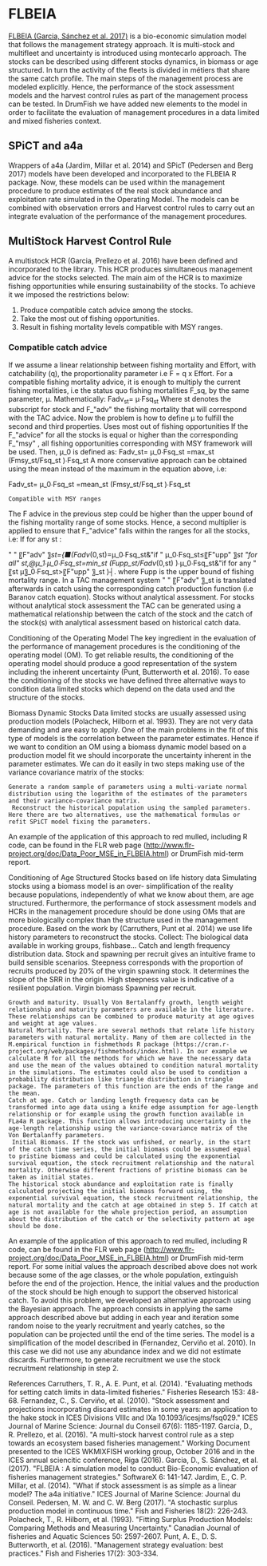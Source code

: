 # FLBEIA

[FLBEIA (Garcia, Sánchez et al. 2017)](http://www.sciencedirect.com/science/article/pii/S2352711017300171) is a bio-economic simulation model that follows the management strategy approach. It is multi-stock and multifleet and uncertainty is introduced using montecarlo approach. The stocks can be described using different stocks dynamics, in biomass or age structured. In turn the activity of the fleets is divided in métiers that share the same catch profile.  The main steps of the management process are modeled explicitly. Hence, the performance of the stock assessment models and the harvest control rules as part of the management process can be tested.
In DrumFish we have added new elements to the model in order to facilitate the evaluation of management procedures in a data limited and mixed fisheries context. 

## SPiCT and a4a
Wrappers of a4a (Jardim, Millar et al. 2014) and SPicT (Pedersen and Berg 2017) models have been developed and incorporated to the FLBEIA R package.  Now, these models can be used within the management procedure to produce estimates of the real stock abundance and exploitation rate simulated in the Operating Model. The models can be combined with observation errors and Harvest control rules to carry out an integrate evaluation of the performance of the management procedures.

## MultiStock Harvest Control Rule
A multistock HCR (Garcia, Prellezo et al. 2016) have been defined and incorporated to the library. This HCR produces simultaneous management advice for the stocks selected. The main aim of the HCR is to maximize fishing opportunities while ensuring sustainability of the stocks. To achieve it we imposed the restrictions below:
1. Produce compatible catch advice among the stocks.
2. Take the most out of fishing opportunities.
3. Result in fishing mortality levels compatible with MSY ranges.

### Compatible catch advice
If we assume a linear relationship between fishing mortality and Effort, with catchability (q), the proportionality parameter i.e F = q x Effort. For a compatible fishing mortality advice, it is enough to multiply the current fishing mortalities, i.e the status quo fishing mortalities F_sq, by the same parameter, μ. Mathematically:
Fadv<sub>st</sub>= μ∙Fsq<sub>st</sub>
Where st denotes the subscript for stock and F_"adv"  the fishing mortality that will correspond with the TAC advice. Now the problem is how to define μ to fulfill the second and third properties.
	Uses most out of fishing opportunities
If the F_"advice"  for all the stocks is equal or higher than the corresponding F_"msy" , all fishing opportunities corresponding with MSY framework will be used. Then, μ_0 is defined as:
Fadv_st= μ_0∙Fsq_st   =max_st (Fmsy_st/Fsq_st )∙Fsq_st
A more conservative approach can be obtained using the mean instead of the maximum in the equation above, i.e:


Fadv_st= μ_0∙Fsq_st   =mean_st (Fmsy_st/Fsq_st )∙Fsq_st

	Compatible with MSY ranges
The F advice in the previous step could be higher than the upper bound of the fishing mortality range of some stocks. Hence, a second multiplier is applied to ensure that F_"advice"  falls within the ranges for all the stocks, i.e:
If for any st :

" " 〖F"adv" 〗_st={■(Fadv_(0,st)=μ_0∙Fsq_st&"if    "  μ_0∙Fsq_st≤〖F"upp" 〗_st  "for all"  st,@μ_1∙μ_0∙Fsq_st=min_st (Fupp_st/Fadv_(0,st) )∙μ_0∙Fsq_st&"if for any "  〖st     μ〗_0∙Fsq_st>〖F"upp" 〗_st )┤.
where Fupp is the upper bound of fishing mortality range.
In a TAC management system  " " 〖F"adv" 〗_st is translated afterwards in catch using the corresponding catch production function (i.e Baranov catch equation). 
	Stocks without analytical assessment.
For stocks without analytical stock assessment the TAC can be generated using a mathematical relationship between the catch of the stock and the catch of the stock(s) with analytical assessment based on historical catch data.  
  
Conditioning of the Operating Model
The key ingredient in the evaluation of the performance of management procedures is the conditioning of the operating model (OM). To get reliable results, the conditioning of the operating model should produce a good representation of the system including the inherent uncertainty (Punt, Butterworth et al. 2016). To ease the conditioning of the stocks we have defined three alternative ways to condition data limited stocks which depend on the data used and the structure of the stocks.

Biomass Dynamic Stocks
Data limited stocks are usually assessed using production models (Polacheck, Hilborn et al. 1993). They are not very data demanding and are easy to apply. One of the main problems in the fit of this type of models is the correlation between the parameter estimates. Hence if we want to condition an OM using a biomass dynamic model based on a production model fit we should incorporate the uncertainty inherent in the parameter estimates. We can do it easily in two steps making use of the variance covariance matrix of the stocks: 

	Generate a random sample of parameters using a multi-variate normal distribution using the logarithm of the estimates of the parameters and their variance-covariance matrix.
	 Reconstruct the historical population using the sampled parameters. Here there are two alternatives, use the mathematical formulas or refit SPiCT model fixing the parameters.
An example of the application of this approach to red mulled, including R code, can be found in the FLR web page (http://www.flr-project.org/doc/Data_Poor_MSE_in_FLBEIA.html) or DrumFish mid-term report.

Conditioning of Age Structured Stocks based on life history data
Simulating stocks using a biomass model is an over- simplification of the reality because populations, independently of what we know about them, are age structured. Furthermore, the performance of stock assessment models and HCRs in the management procedure should be done using OMs that are more biologically complex than the structure used in the management procedure.  Based on the work by (Carruthers, Punt et al. 2014) we use life history parameters to reconstruct the stocks. 
	Collect:
	 The biological data available in working groups, fishbase…
	Catch and length frequency distribution data.
	Stock  and spawning per recruit gives an intuitive frame to build sensible scenarios.
	Steepness corresponds with the proportion of recruits produced by 20% of the virgin spawning stock. It determines the slope of the SRR in the origin. High steepness value is indicative of a resilient population.
	Virgin biomass
	Spawning per recruit. 

	Growth and maturity. Usually Von Bertalanffy growth, length weight relationship and maturity parameters are available in the literature. These relationships can be combined to produce maturity at age ogives and weight at age values.  
	Natural Mortality. There are several methods that relate life history parameters with natural mortality. Many of them are collected in the M.empirical function in fishmethods R package (https://cran.r-project.org/web/packages/fishmethods/index.html). In our example we calculate M for all the methods for which we have the necessary data and use the mean of the values obtained to condition natural mortality in the simulations. The estimates could also be used to condition a probability distribution like triangle distribution in triangle package. The parameters of this function are the ends of the range and the mean.
	Catch at age. Catch or landing length frequency data can be transformed into age data using a knife edge assumption for age-length relationship or for example using the growth function available in FLa4a R package. This function allows introducing uncertainty in the age-length relationship using the variance-covariance matrix of the Von Bertalanffy parameters.
	 Initial Biomass. If the stock was unfished, or nearly, in the start of the catch time series, the initial biomass could be assumed equal to pristine biomass and could be calculated using the exponential survival equation, the stock recruitment relationship and the natural mortality. Otherwise different fractions of pristine biomass can be taken as initial states. 
	The historical stock abundance and exploitation rate is finally calculated projecting the initial biomass forward using, the exponential survival equation, the stock recruitment relationship, the natural mortality and the catch at age obtained in step 5. If catch at age is not available for the whole projection period, an assumption about the distribution of the catch or the selectivity pattern at age should be done.
An example of the application of this approach to red mulled, including R code, can be found in the FLR web page (http://www.flr-project.org/doc/Data_Poor_MSE_in_FLBEIA.html) or DrumFish mid-term report.
For some initial values the approach described above does not work because some of the age classes, or the whole population, extinguish before the end of the projection. Hence, the initial values and the production of the stock should be high enough to support the observed historical catch. To avoid this problem, we developed an alternative approach using the Bayesian approach. The approach consists in applying the same approach described above but adding in each year and iteration some random noise to the yearly recruitment and yearly catches, so the population can be projected until the end of the time series. The model is a simplification of the model described in (Fernandez, Cerviño et al. 2010). In this case we did not use any abundance index and we did not estimate discards. Furthermore, to generate recruitment we use the stock recruitment relationship in step 2.

References
Carruthers, T. R., A. E. Punt, et al. (2014). "Evaluating methods for setting catch limits in data-limited fisheries." Fisheries Research 153: 48-68.
Fernandez, C., S. Cerviño, et al. (2010). "Stock assessment and projections incorporating discard estimates in some years: an application to the hake stock in ICES Divisions VIIIc and IXa 
10.1093/icesjms/fsq029." ICES Journal of Marine Science: Journal du Conseil 67(6): 1185-1197.
Garcia, D., R. Prellezo, et al. (2016). "A multi-stock harvest control rule as a step towards an ecosystem based fisheries management." Working Document presented to the ICES WKMIXFISH working group, October 2016 and in the ICES annual sciencitic conference, Riga (2016).
Garcia, D., S. Sánchez, et al. (2017). "FLBEIA : A simulation model to conduct Bio-Economic evaluation of fisheries management strategies." SoftwareX 6: 141-147.
Jardim, E., C. P. Millar, et al. (2014). "What if stock assessment is as simple as a linear model? The a4a initiative." ICES Journal of Marine Science: Journal du Conseil.
Pedersen, M. W. and C. W. Berg (2017). "A stochastic surplus production model in continuous time." Fish and Fisheries 18(2): 226-243.
Polacheck, T., R. Hilborn, et al. (1993). "Fitting Surplus Production Models: Comparing Methods and Measuring Uncertainty." Canadian Journal of fisheries and Aquatic Sciences 50: 2597-2607.
Punt, A. E., D. S. Butterworth, et al. (2016). "Management strategy evaluation: best practices." Fish and Fisheries 17(2): 303-334.



